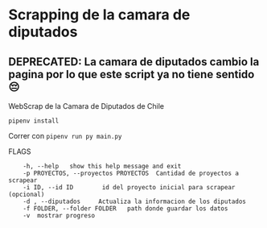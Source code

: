 # Scrapping de la camara de diputados
## DEPRECATED: La camara de diputados cambio la pagina por lo que este script ya no tiene sentido 😔
WebScrap de la Camara de Diputados de Chile


``` pipenv install ```

Correr con
``` pipenv run py main.py ```


FLAGS 
```
    -h, --help   show this help message and exit
    -p PROYECTOS, --proyectos PROYECTOS  Cantidad de proyectos a scrapear
    -i ID, --id ID        id del proyecto inicial para scrapear (opcional) 
    -d , --diputados     Actualiza la informacion de los diputados
    -f FOLDER, --folder FOLDER   path donde guardar los datos
    -v  mostrar progreso
```